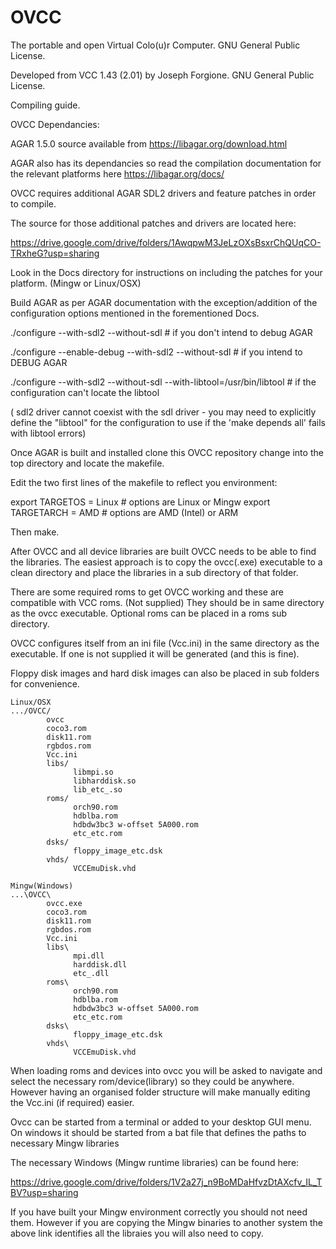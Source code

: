 # OVCC

The portable and open Virtual Colo(u)r Computer. GNU General Public License.

Developed from VCC 1.43 (2.01) by Joseph Forgione. GNU General Public License.


Compiling guide.


OVCC Dependancies:

AGAR 1.5.0 source available from https://libagar.org/download.html

AGAR also has its dependancies so read the compilation documentation for the relevant platforms here https://libagar.org/docs/

OVCC requires additional AGAR SDL2 drivers and feature patches in order to compile.

The source for those additional patches and drivers are located here:

https://drive.google.com/drive/folders/1AwqpwM3JeLzOXsBsxrChQUqCO-TRxheG?usp=sharing

Look in the Docs directory for instructions on including the patches for your platform. (Mingw or Linux/OSX)

Build AGAR as per AGAR documentation with the exception/addition of the configuration options mentioned in the forementioned Docs.

./configure --with-sdl2 --without-sdl  # if you don't intend to debug AGAR

./configure --enable-debug --with-sdl2 --without-sdl # if you intend to DEBUG AGAR

./configure --with-sdl2 --without-sdl --with-libtool=/usr/bin/libtool # if the configuration can't locate the libtool

( sdl2 driver cannot coexist with the sdl driver -
  you may need to explicitly define the "libtool" for the configuration to use if the 'make depends all' fails with libtool errors)
  
  Once AGAR is built and installed clone this OVCC repository change into the top directory and locate the makefile.
  
  Edit the two first lines of the makefile to reflect you environment:
  
export TARGETOS = Linux  # options are Linux or Mingw
export TARGETARCH = AMD  # options are AMD (Intel) or ARM

Then make.

After OVCC and all device libraries are built OVCC needs to be able to find the libraries.  The easiest approach is to copy the ovcc(.exe) executable to a clean directory and place the libraries in a sub directory of that folder.

There are some required roms to get OVCC working and these are compatible with VCC roms. (Not supplied)  They should be in same directory as the ovcc executable.  Optional roms can be placed in a roms sub directory.

OVCC configures itself from an ini file (Vcc.ini) in the same directory as the executable. If one is not supplied it will be generated (and this is fine).

Floppy disk images and hard disk images can also be placed in sub folders for convenience.
```
Linux/OSX
.../OVCC/
        ovcc
        coco3.rom
        disk11.rom
        rgbdos.rom
        Vcc.ini
        libs/
              libmpi.so
              libharddisk.so
              lib_etc_.so
        roms/
              orch90.rom
              hdblba.rom
              hdbdw3bc3 w-offset 5A000.rom
              etc_etc.rom
        dsks/
              floppy_image_etc.dsk
        vhds/
              VCCEmuDisk.vhd
```
```
Mingw(Windows)
...\OVCC\
        ovcc.exe
        coco3.rom
        disk11.rom
        rgbdos.rom
        Vcc.ini
        libs\
              mpi.dll
              harddisk.dll
              etc_.dll
        roms\
              orch90.rom
              hdblba.rom
              hdbdw3bc3 w-offset 5A000.rom
              etc_etc.rom
        dsks\
              floppy_image_etc.dsk
        vhds\
              VCCEmuDisk.vhd
```
When loading roms and devices into ovcc you will be asked to navigate and select the necessary rom/device(library) so they could be anywhere. However having an organised folder structure will make manually editing the Vcc.ini (if required) easier.

Ovcc can be started from a terminal or added to your desktop GUI menu. On windows it should be started from a bat file that defines the paths to necessary Mingw libraries

The necessary Windows (Mingw runtime libraries) can be found here:

https://drive.google.com/drive/folders/1V2a27j_n9BoMDaHfvzDtAXcfv_IL_TBV?usp=sharing

If you have built your Mingw environment correctly you should not need them.  However if you are copying the Mingw binaries to another system the above link identifies all the libraies you will also need to copy.
